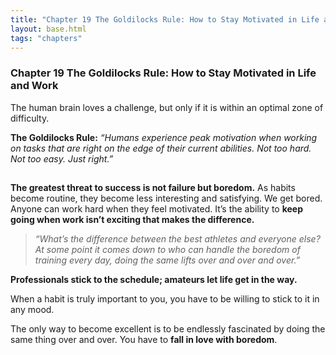 ```yaml
---
title: "Chapter 19 The Goldilocks Rule: How to Stay Motivated in Life and Work"
layout: base.html
tags: "chapters"
---
```


### **Chapter** 19 The Goldilocks Rule: How to Stay Motivated in Life and Work

The human brain loves a challenge, but only if it is within an optimal zone of difficulty.

**The Goldilocks Rule:** _“Humans experience peak motivation when working on tasks that are right on the edge of their current abilities._ _Not too hard. Not too easy. Just right.”_

![atomic habits goldilocks rule](data:image/gif;base64,R0lGODlhAQABAIAAAAAAAP///yH5BAEAAAAALAAAAAABAAEAAAIBRAA7)

**The greatest threat to success is not failure but boredom.** As habits become routine, they become less interesting and satisfying. We get bored. Anyone can work hard when they feel motivated. It’s the ability to **keep going when work isn’t exciting that makes the difference.** 

> _“What’s the difference between the best athletes and everyone else? At some point it comes down to who can handle the boredom of training every day, doing the same lifts over and over and over.”_

**Professionals stick to the schedule; amateurs let life get in the way.**

When a habit is truly important to you, you have to be willing to stick to it in any mood.

The only way to become excellent is to be endlessly fascinated by doing the same thing over and over. You have to **fall in love with boredom**. 
